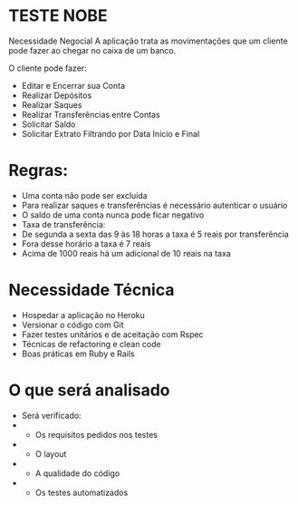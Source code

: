 # TESTE NOBE

Necessidade Negocial
A aplicação trata as movimentações que um cliente pode fazer ao chegar no caixa de um banco.

O cliente pode fazer:

* Editar e Encerrar sua Conta
* Realizar Depósitos
* Realizar Saques
* Realizar Transferências entre Contas
* Solicitar Saldo
* Solicitar Extrato Filtrando por Data Início e Final


# Regras:

* Uma conta não pode ser excluída
* Para realizar saques e transferências é necessário autenticar o usuário
* O saldo de uma conta nunca pode ficar negativo
* Taxa de transferência:
* De segunda a sexta das 9 às 18 horas a taxa é 5 reais por transferência
* Fora desse horário a taxa é 7 reais
* Acima de 1000 reais há um adicional de 10 reais na taxa

# Necessidade Técnica

* Hospedar a aplicação no Heroku
* Versionar o código com Git
* Fazer testes unitários e de aceitação com Rspec
* Técnicas de refactoring e clean code
* Boas práticas em Ruby e Rails


# O que será analisado

- Será verificado:
- - Os requisitos pedidos nos testes
- - O layout
- - A qualidade do código
- - Os testes automatizados




